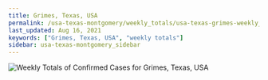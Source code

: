 ```yaml
---
title: Grimes, Texas, USA
permalink: /usa-texas-montgomery/weekly_totals/usa-texas-grimes-weekly_totals.html
last_updated: Aug 16, 2021
keywords: ["Grimes, Texas, USA", "weekly totals"]
sidebar: usa-texas-montgomery_sidebar
---
```


![Weekly Totals of Confirmed Cases for Grimes, Texas, USA](/covid_tracker/images/graphs/usa-texas-grimes-weekly_totals_graph.png)
